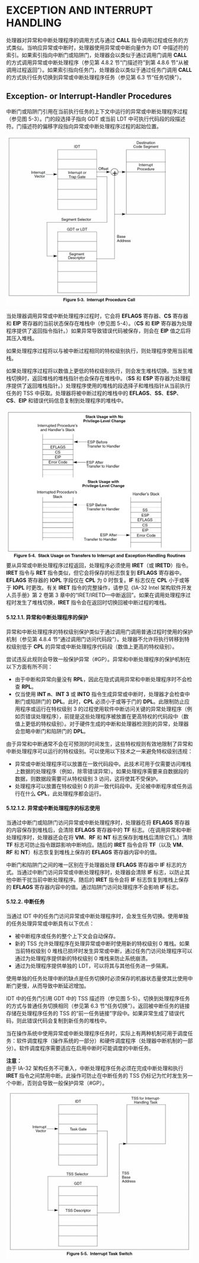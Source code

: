 # EXCEPTION AND INTERRUPT HANDLING
处理器对异常和中断处理程序的调用方式与通过 **CALL** 指令调用过程或任务的方式类似。当响应异常或中断时，处理器使用异常或中断向量作为 IDT 中描述符的索引。如果索引指向中断门或陷阱门，处理器会以类似于通过调用门调用 **CALL** 的方式调用异常或中断处理程序（参见第 4.8.2 节“门描述符”到第 4.8.6 节“从被调用过程返回”）。如果索引指向任务门，处理器会以类似于通过任务门调用 **CALL** 的方式执行任务切换到异常或中断处理程序任务（参见第 6.3 节“任务切换”）。

## Exception- or Interrupt-Handler Procedures

中断门或陷阱门引用在当前执行任务的上下文中运行的异常或中断处理程序过程（参见图 5-3）。门的段选择子指向 GDT 或当前 LDT 中可执行代码段的段描述符。门描述符的偏移字段指向异常或中断处理程序过程的起始位置。


![](/static/images/2502/p047.png)

当处理器调用异常或中断处理程序过程时，它会将 **EFLAGS** 寄存器、**CS** 寄存器和 **EIP** 寄存器的当前状态保存在堆栈中（参见图 5-4）。（**CS** 和 **EIP** 寄存器为处理程序提供了返回指令指针。）如果异常导致错误代码被保存，则会在 **EIP** 值之后将其压入堆栈。

如果处理程序过程将以与被中断过程相同的特权级别执行，则处理程序使用当前堆栈。

如果处理程序过程将以数值上更低的特权级别执行，则会发生堆栈切换。当发生堆栈切换时，返回堆栈的堆栈指针也会保存在堆栈中。（**SS** 和 **ESP** 寄存器为处理程序提供了返回堆栈指针。）处理程序使用的堆栈的段选择子和堆栈指针从当前执行任务的 TSS 中获取。处理器将被中断过程的堆栈中的 **EFLAGS**、**SS**、**ESP**、**CS**、**EIP** 和错误代码信息复制到处理程序的堆栈中。

![](/static/images/2502/p048.png)
要从异常或中断处理程序过程返回，处理程序必须使用 **IRET**（或 **IRETD**）指令。**IRET** 指令与 **RET** 指令类似，但它会将保存的标志恢复到 **EFLAGS** 寄存器中。**EFLAGS** 寄存器的 **IOPL** 字段仅在 **CPL** 为 0 时恢复。**IF** 标志仅在 **CPL** 小于或等于 **IOPL** 时更改。有关 **IRET** 指令的完整操作，请参见《IA-32 Intel 架构软件开发人员手册》第 2 卷第 3 章中的“IRET/IRETD—中断返回”。如果在调用处理程序过程时发生了堆栈切换，**IRET** 指令会在返回时切换回被中断过程的堆栈。

#### 5.12.1.1. 异常和中断处理程序的保护  
异常和中断处理程序的特权级别保护类似于通过调用门调用普通过程时使用的保护机制（参见第 4.8.4 节“通过调用门访问代码段”）。处理器不允许将执行转移到特权级别低于 **CPL** 的异常或中断处理程序代码段（数值上更高的特权级别）。  

尝试违反此规则会导致一般保护异常（#GP）。异常和中断处理程序的保护机制在以下方面有所不同：  
- 由于中断和异常向量没有 **RPL**，因此在隐式调用异常和中断处理程序时不会检查 **RPL**。  
- 仅当使用 **INT n**、**INT 3** 或 **INTO** 指令生成异常或中断时，处理器才会检查中断门或陷阱门的 **DPL**。此时，**CPL** 必须小于或等于门的 **DPL**。此限制防止应用程序或运行在特权级别 3 的过程使用软件中断访问关键的异常处理程序（例如页错误处理程序），前提是这些处理程序被放置在更高特权的代码段中（数值上更低的特权级别）。对于硬件生成的中断和处理器检测到的异常，处理器会忽略中断门和陷阱门的 **DPL**。  

由于异常和中断通常不会在可预测的时间发生，这些特权规则有效地限制了异常和中断处理程序可以运行的特权级别。可以使用以下技术之一来避免特权级别违规：  
- 异常或中断处理程序可以放置在一致代码段中。此技术可用于仅需要访问堆栈上数据的处理程序（例如，除零错误异常）。如果处理程序需要来自数据段的数据，则数据段需要可从特权级别 3 访问，这将使其不受保护。  
- 处理程序可以放置在特权级别 0 的非一致代码段中。无论被中断程序或任务运行在什么 **CPL**，此处理程序都会运行。  

#### 5.12.1.2. 异常或中断处理程序的标志使用  
当通过中断门或陷阱门访问异常或中断处理程序时，处理器在将 **EFLAGS** 寄存器的内容保存到堆栈后，会清除 **EFLAGS** 寄存器中的 **TF** 标志。（在调用异常和中断处理程序时，处理器还会在将 **VM**、**RF** 和 **NT** 标志保存到堆栈后清除它们。）清除 **TF** 标志可防止指令跟踪影响中断响应。随后的 **IRET** 指令会将 **TF**（以及 **VM**、**RF** 和 **NT**）标志恢复到堆栈上保存的 **EFLAGS** 寄存器内容中的值。  

中断门和陷阱门之间的唯一区别在于处理器处理 **EFLAGS** 寄存器中 **IF** 标志的方式。当通过中断门访问异常或中断处理程序时，处理器会清除 **IF** 标志，以防止其他中断干扰当前中断处理程序。随后的 **IRET** 指令会将 **IF** 标志恢复到堆栈上保存的 **EFLAGS** 寄存器内容中的值。通过陷阱门访问处理程序不会影响 **IF** 标志。  

#### 5.12.2. 中断任务  
当通过 IDT 中的任务门访问异常或中断处理程序时，会发生任务切换。使用单独的任务处理异常或中断具有以下优点：  
- 被中断程序或任务的整个上下文会自动保存。  
- 新的 TSS 允许处理程序在处理异常或中断时使用新的特权级别 0 堆栈。如果当前特权级别 0 堆栈已损坏时发生异常或中断，通过任务门访问处理程序可以通过为处理程序提供新的特权级别 0 堆栈来防止系统崩溃。  
- 通过为处理程序提供单独的 LDT，可以将其与其他任务进一步隔离。  

使用单独的任务处理中断的缺点是任务切换时必须保存的机器状态量使其比使用中断门更慢，从而导致中断延迟增加。  

IDT 中的任务门引用 GDT 中的 TSS 描述符（参见图 5-5）。切换到处理程序任务的方式与普通任务切换相同（参见第 6.3 节“任务切换”）。返回被中断任务的链接存储在处理程序任务的 TSS 的“前一任务链接”字段中。如果异常生成了错误代码，则此错误代码会复制到新任务的堆栈中。  

当在操作系统中使用异常或中断处理程序任务时，实际上有两种机制可用于调度任务：软件调度程序（操作系统的一部分）和硬件调度程序（处理器中断机制的一部分）。软件调度程序需要适应在启用中断时可能调度的中断任务。  

**注意：**  
由于 IA-32 架构任务不可重入，中断处理程序任务必须在完成中断处理和执行 **IRET** 指令之间禁用中断。此操作可防止在中断任务的 TSS 仍标记为忙时发生另一个中断，否则会导致一般保护异常（#GP）。

![](/static/images/2502/p049.png)